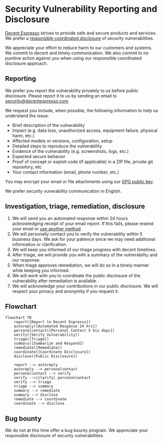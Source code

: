 # Security Vulnerability Reporting and Disclosure

[Decent Espresso](https://decentespresso.com/) strives to provide safe and secure products and services.
We prefer a [responsible coordinated disclosure](https://certcc.github.io/CERT-Guide-to-CVD/tutorials/cvd_in_a_nutshell/)
of security vulnerabilities.

We appreciate your effort to reduce harm to our customers and systems. We commit to decent and timely communication. We also commit to no punitive action against you when using our responsible coordinated disclosure approach.

## Reporting

We prefer you report the vulnerability privately to us before public disclosure.
Please report it to us by sending an email to [security@decentespresso.com](mailto:security@decentespresso.com).

We request you include, when possible, the following information to help us understand the issue:

* Brief description of the vulnerability
* Impact (e.g. data loss, unauthorized access, equipment failure, physical harm, etc.)
* Affected models or versions, configuration, setup
* Detailed steps to reproduce the vulnerability
* Evidence of the vulnerability (e.g. screenshots, logs, etc.)
* Expected secure behavior
* Proof of concept or exploit code (if applicable) in a ZIP file, private git repository, etc.
* Your contact information (email, phone number, etc.)

You may encrypt your email or file attachments using our
[GPG public key](https://decentespresso.com/security-public-key.asc).

We prefer security vunerability communication in English.

## Investigation, triage, remediation, disclosure

1. We will send you an automated response within 24 hours acknowledging receipt of your email report.
   If this fails, please resend your email or [use another method](https://decentespresso.com/support/).
2. We will personally contact you to verify the vulnerability within 5 business days.
   We ask for your patience since we may need additional information or clarification.
3. We will keep you informed of our triage progress with decent timelines.
4. After triage, we will provide you with a summary of the vulnerability and our response.
5. When triage approves remediation, we will do so in a timely manner while keeping you informed.
6. We will work with you to coordinate the public disclosure of the vulnerability after remediation is available.
7. We will acknowledge your contributions in our public disclosure.
   We will respect your privacy and anonymity if you request it.

## Flowchart

```mermaid
flowchart TB
    report([Report to Decent Espresso])
    autoreply([Automated Response 24 hrs])
    personalcontact([Personal Contact 5 biz days])
    verify([Verify Vulnerability])
    triage([Triage])
    summary([Summarize and Respond])
    remediate([Remediate])
    coordinate([Coordinate Disclosure])
    disclose([Public Disclosure])

    report --> autoreply
    autoreply --> personalcontact
    personalcontact --> verify
    verify -->|clarify| personalcontact
    verify --> triage
    triage --> summary
    summary --> remediate
    summary --> disclose
    remediate --> coordinate
    coordinate --> disclose
```

## Bug bounty

We do not at this time offer a bug bounty program.
We appreciate your responsible disclosure of security vulnerabilities.
